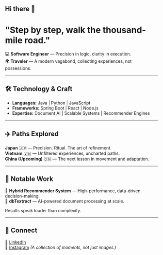 ## Hi there 👋

<!--
**atharvakokatee/atharvakokatee** is a ✨ _special_ ✨ repository because its `README.md` (this file) appears on your GitHub profile.

Here are some ideas to get you started:

- 🔭 I’m currently working on ...
- 🌱 I’m currently learning ...
- 👯 I’m looking to collaborate on ...
- 🤔 I’m looking for help with ...
- 💬 Ask me about ...
- 📫 How to reach me: ...
- 😄 Pronouns: ...
- ⚡ Fun fact: ...
-->

# **"Step by step, walk the thousand-mile road."**  

💻 **Software Engineer** — Precision in logic, clarity in execution.  
🌍 **Traveler** — A modern vagabond, collecting experiences, not possessions.  

---

## **🛠 Technology & Craft**  
- **Languages:** Java | Python | JavaScript  
- **Frameworks:** Spring Boot | React | Node.js  
- **Expertise:** Document AI | Scalable Systems | Recommender Engines  

---

## **✈️ Paths Explored**  
**Japan** 🇯🇵 — Precision. Ritual. The art of refinement.  
**Vietnam** 🇻🇳 — Unfiltered experiences, uncharted paths.  
**China (Upcoming)** 🇨🇳 — The next lesson in movement and adaptation.  

---

## **📂 Notable Work**  
🔹 **Hybrid Recommender System** — High-performance, data-driven decision-making.  
🔹 **dbTextract** — AI-powered document processing at scale.  

Results speak louder than complexity.  

---

## **🔗 Connect**  
💼 [LinkedIn](https://www.linkedin.com/in/atharvakokate/)  
📍 [Instagram](https://www.instagram.com/poteto.furaizu) *(A collection of moments, not just images.)*  
